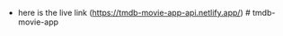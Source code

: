- here is the live link (https://tmdb-movie-app-api.netlify.app/)
#   t m d b - m o v i e - a p p  
 